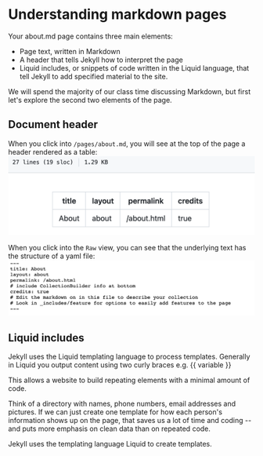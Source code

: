 # Understanding markdown pages

Your about.md page contains three main elements:
* Page text, written in Markdown
* A header that tells Jekyll how to interpret the page
* Liquid includes, or snippets of code written in the Liquid language, that tell Jekyll to add specified material to the site.

We will spend the majority of our class time discussing Markdown, but first let's explore the second two elements of the page.

## Document header
When you click into `/pages/about.md`, you will see at the top of the page a header rendered as a table:
![Image of a header in GitHub](/images/about-header.png)

When you click into the `Raw` view, you can see that the underlying text has the structure of a yaml file:
![image of the yaml header of the about page in raw text](/images/about-header-raw.png)

## Liquid includes



Jekyll uses the Liquid templating language to process templates. Generally in Liquid you output content using two curly braces e.g. {{ variable }} 

This allows a website to build repeating elements with a minimal amount of code. 

Think of a directory with names, phone numbers, email addresses and pictures. If we can just create one template for how each person's information shows up on the page, that saves us a lot of time and coding -- and puts more emphasis on clean data than on repeated code. 

Jekyll uses the templating language Liquid to create templates. 
